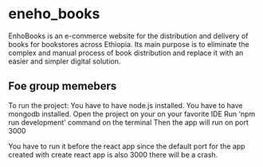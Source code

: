 # eneho_books
EnhoBooks is an e-commerce website for the distribution and delivery of books for bookstores
across Ethiopia. Its main purpose is to eliminate the complex and manual process of book
distribution and replace it with an easier and simpler digital solution.

## Foe group memebers
To run the project:
You have to have node.js installed.
You have to have mongodb installed.
Open the project on your on your favorite IDE
Run ‘npm run development’ command on the terminal
Then the app will run on port 3000

You have to run it before the react app since the default port for the app created with create react app is also 3000 there will be a crash.
